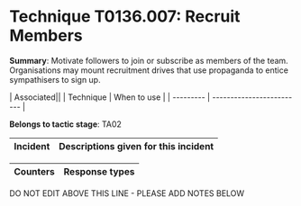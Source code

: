 # Technique T0136.007: Recruit Members

**Summary**: Motivate followers to join or subscribe as members of the team. Organisations may mount recruitment drives that use propaganda to entice sympathisers to sign up.   


| Associated||
| Technique | When to use |
| --------- | ------------------------- |


**Belongs to tactic stage**: TA02


| Incident | Descriptions given for this incident |
| -------- | -------------------- |



| Counters | Response types |
| -------- | -------------- |


DO NOT EDIT ABOVE THIS LINE - PLEASE ADD NOTES BELOW